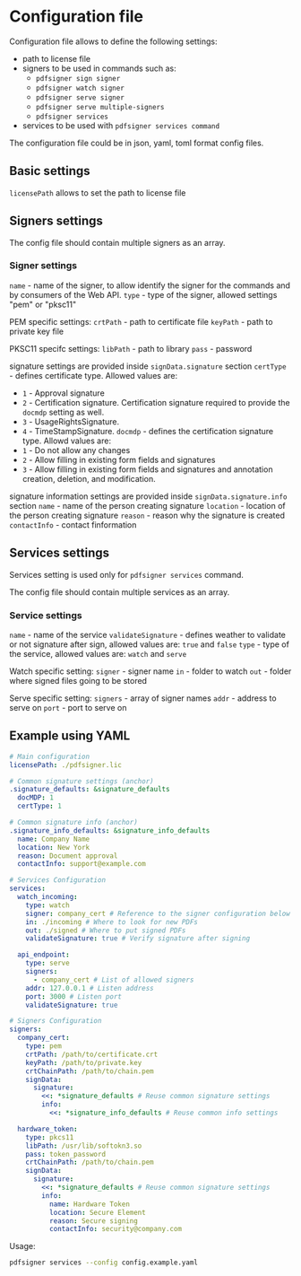 # Configuration file 

Configuration file allows to define the following settings:

- path to license file
- signers to be used in commands such as:
  - `pdfsigner sign signer`
  - `pdfsigner watch signer`
  - `pdfsigner serve signer`
  - `pdfsigner serve multiple-signers`
  - `pdfsigner services`
- services to be used with `pdfsigner services command`


The configuration file could be in json, yaml, toml format config files.

## Basic settings

`licensePath` allows to set the path to license file

## Signers settings

The config file should contain multiple signers as an array.

### Signer settings

`name` - name of the signer, to allow identify the signer for the commands and by consumers of the Web API.
`type` - type of the signer, allowed settings "pem" or "pksc11"

PEM specific settings:
`crtPath` - path to certificate file
`keyPath` - path to private key file

PKSC11 specifc settings:
`libPath` - path to library
`pass` - password

signature settings are provided inside `signData.signature` section
`certType` - defines certificate type. Allowed values are: 
  - `1` - Approval signature
  - `2` - Certification signature. Certification signature required to provide the `docmdp` setting as well.  
  - `3` - UsageRightsSignature.
  - `4` - TimeStampSignature.
`docmdp` - defines the certification signature type. Allowd values are:
  - `1` - Do not allow any changes
  - `2` - Allow filling in existing form fields and signatures
  - `3` - Allow filling in existing form fields and signatures and annotation creation, deletion, and modification. 

signature information settings are provided inside `signData.signature.info` section
`name` - name of the person creating signature
`location` - location of the person creating signature
`reason` - reason why the signature is created
`contactInfo` - contact finformation

## Services settings

Services setting is used only for `pdfsigner services` command.

The config file should contain multiple services as an array.

### Service settings

`name` - name of the service
`validateSignature` - defines weather to validate or not signature after sign, allowed values are: `true` and `false`
`type` - type of the service, allowed values are: `watch` and `serve`


Watch specific setting:
`signer` - signer name
`in` - folder to watch
`out` - folder where signed files going to be stored

Serve specific setting: 
`signers` - array of signer names
`addr` - address to serve on
`port` - port to serve on


## Example using YAML

```yaml
# Main configuration
licensePath: ./pdfsigner.lic

# Common signature settings (anchor)
.signature_defaults: &signature_defaults
  docMDP: 1
  certType: 1

# Common signature info (anchor)
.signature_info_defaults: &signature_info_defaults
  name: Company Name
  location: New York
  reason: Document approval
  contactInfo: support@example.com

# Services Configuration
services:
  watch_incoming:
    type: watch
    signer: company_cert # Reference to the signer configuration below
    in: ./incoming # Where to look for new PDFs
    out: ./signed # Where to put signed PDFs
    validateSignature: true # Verify signature after signing

  api_endpoint:
    type: serve
    signers:
      - company_cert # List of allowed signers
    addr: 127.0.0.1 # Listen address
    port: 3000 # Listen port
    validateSignature: true

# Signers Configuration
signers:
  company_cert:
    type: pem
    crtPath: /path/to/certificate.crt
    keyPath: /path/to/private.key
    crtChainPath: /path/to/chain.pem
    signData:
      signature:
        <<: *signature_defaults # Reuse common signature settings
        info:
          <<: *signature_info_defaults # Reuse common info settings

  hardware_token:
    type: pkcs11
    libPath: /usr/lib/softokn3.so
    pass: token_password
    crtChainPath: /path/to/chain.pem
    signData:
      signature:
        <<: *signature_defaults # Reuse common signature settings
        info:
          name: Hardware Token
          location: Secure Element
          reason: Secure signing
          contactInfo: security@company.com

```

Usage:

```sh
pdfsigner services --config config.example.yaml
```